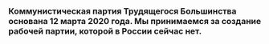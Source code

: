 ### Коммунистическая партия Трудящегося Большинства основана 12 марта 2020 года. Мы принимаемся за создание рабочей партии, которой в России сейчас нет.

<!--
**kptbru/kptbru** is a ✨ _special_ ✨ repository because its `README.md` (this file) appears on your GitHub profile.

Here are some ideas to get you started:

- 🔭 I’m currently working on ...
- 🌱 I’m currently learning ...
- 👯 I’m looking to collaborate on ...
- 🤔 I’m looking for help with ...
- 💬 Ask me about ...
- 📫 How to reach me: ...
- 😄 Pronouns: ...
- ⚡ Fun fact: ...
-->
